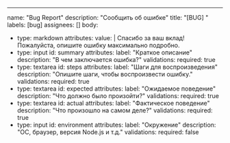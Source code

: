---
name: "Bug Report"
description: "Сообщить об ошибке"
title: "[BUG] "
labels: [bug]
assignees: []
body:
  - type: markdown
    attributes:
      value: |
        Спасибо за ваш вклад! Пожалуйста, опишите ошибку максимально подробно.
  - type: input
    id: summary
    attributes:
      label: "Краткое описание"
      description: "В чем заключается ошибка?"
    validations:
      required: true
  - type: textarea
    id: steps
    attributes:
      label: "Шаги для воспроизведения"
      description: "Опишите шаги, чтобы воспроизвести ошибку."
    validations:
      required: true
  - type: textarea
    id: expected
    attributes:
      label: "Ожидаемое поведение"
      description: "Что должно было произойти?"
    validations:
      required: true
  - type: textarea
    id: actual
    attributes:
      label: "Фактическое поведение"
      description: "Что произошло на самом деле?"
    validations:
      required: true
  - type: input
    id: environment
    attributes:
      label: "Окружение"
      description: "ОС, браузер, версия Node.js и т.д."
    validations:
      required: false
